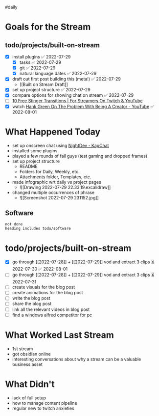 #daily

# Goals for the Stream

## todo/projects/built-on-stream
- [x] install plugins ✅ 2022-07-29
	- [x] tasks ✅ 2022-07-29
	- [x] git ✅ 2022-07-29
	- [x] natural language dates ✅ 2022-07-29
- [x] draft out first post building this (meta!) ✅ 2022-07-29
	- [[Built on Stream Draft]]
- [x] set up project structure ✅ 2022-07-29
- [x] compare options for showing chat on stream ✅ 2022-07-29
- [ ] [10 Free Stinger Transitions | For Streamers On Twitch & YouTube](https://visualsbyimpulse.com/store/10-free-stinger-transitions/)
- [x] watch [Hank Green On The Problem With Being A Creator - YouTube](https://www.youtube.com/watch?v=bMzpGNr-EX8) ✅ 2022-08-01

# What Happened Today
- set up onscreen chat using [NightDev - KapChat](https://nightdev.com/kapchat/)
- installed some plugins
- played a few rounds of fall guys (test gaming and dropped frames)
- set up project structure
	- README
	- Folders for Daily, Weekly, etc.
	- Attachments folder, Templates, etc.
- made infographic wrt daily vs project pages
	- ![[Drawing 2022-07-29 22.33.19.excalidraw]]
- changed multiple occurrences of phrase
	- ![[Screenshot 2022-07-29 231152.jpg]]

## Software
```tasks
not done
heading includes todo/software
```

# todo/projects/built-on-stream
- [x] go through [[2022-07-28]] + [[2022-07-29]] vod and extract 3 clips ⏳ 2022-07-30 ✅ 2022-08-01
- [ ] go through [[2022-07-28]] + [[2022-07-29]] vod and extract 3 clips ⏳ 2022-07-31
- [ ] create visuals for the blog post
- [ ] create animations for the blog post
- [ ] write the blog post
- [ ] share the blog post
- [ ] link all the relevant videos in blog post
- [ ] find a windows alfred competitor for pc

# What Worked Last Stream

- 1st stream
- got obsidian online 
- interesting conversations about why a stream can be a valuable business asset

# What Didn't

- lack of full setup
- how to manage content pipeline
- regular new to twitch anxieties


